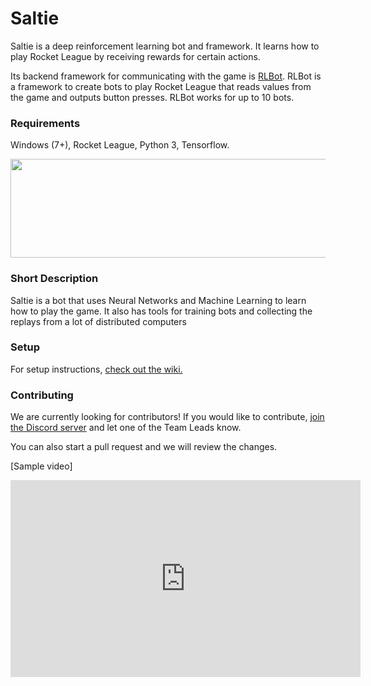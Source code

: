 # Saltie

Saltie is a deep reinforcement learning bot and framework. It learns how to play Rocket League by receiving rewards for certain actions.

Its backend framework for communicating with the game is [RLBot](https://github.com/drssoccer55/RLBot).
RLBot is a framework to create bots to play Rocket League that reads values from the game and outputs button presses. RLBot works for up to 10 bots.

### Requirements
Windows (7+), Rocket League, Python 3, Tensorflow.
<p align="center">
  <img width="512" height="158" src="https://github.com/drssoccer55/RLBot/blob/master/images/RLBot.png">
</p>

### Short Description
Saltie is a bot that uses Neural Networks and Machine Learning to learn how to play the game.
It also has tools for training bots and collecting the replays from a lot of distributed computers

### Setup

For setup instructions, [check out the wiki.](https://github.com/RLBots/Saltie/wiki/Setup-instructions)

### Contributing

We are currently looking for contributors! If you would like to contribute, [join the Discord server](https://discord.gg/aCHWD3E) and let one of the Team Leads know.

You can also start a pull request and we will review the changes.


[Sample video]

<iframe width="560" height="315" src="https://www.youtube.com/embed/U39e9Azrz8g" frameborder="0" allow="autoplay; encrypted-media" allowfullscreen></iframe>
